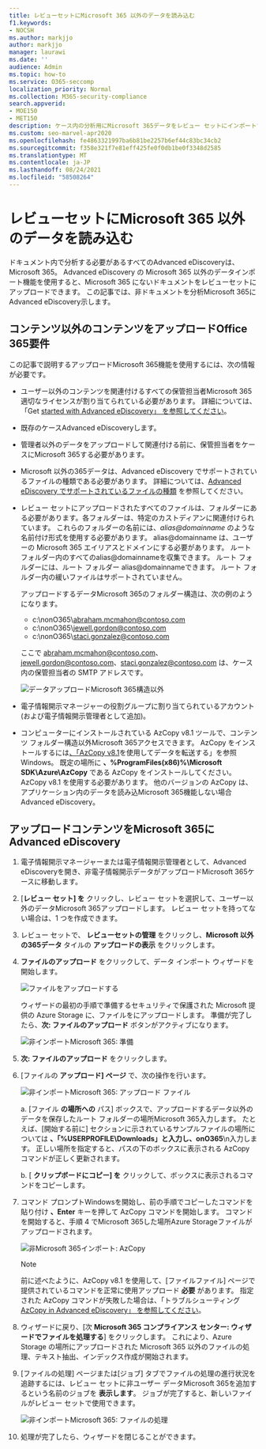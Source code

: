 ```yaml
---
title: レビューセットにMicrosoft 365 以外のデータを読み込む
f1.keywords:
- NOCSH
ms.author: markjjo
author: markjjo
manager: laurawi
ms.date: ''
audience: Admin
ms.topic: how-to
ms.service: O365-seccomp
localization_priority: Normal
ms.collection: M365-security-compliance
search.appverid:
- MOE150
- MET150
description: ケース内の分析用にMicrosoft 365データをレビュー セットにインポートする方法についてAdvanced eDiscoveryします。
ms.custom: seo-marvel-apr2020
ms.openlocfilehash: fe4863321997ba6b81be2257b6ef44c83bc34cb2
ms.sourcegitcommit: f358e321f7e81eff425fe0f0db1be0f3348d2585
ms.translationtype: MT
ms.contentlocale: ja-JP
ms.lasthandoff: 08/24/2021
ms.locfileid: "58508264"
---
```

# <a name="load-non-microsoft-365-data-into-a-review-set"></a>レビューセットにMicrosoft 365 以外のデータを読み込む

ドキュメント内で分析する必要があるすべてのAdvanced eDiscoveryは、Microsoft 365。 Advanced eDiscovery の Microsoft 365 以外のデータインポート機能を使用すると、Microsoft 365 にないドキュメントをレビューセットにアップロードできます。 この記事では、非ドキュメントを分析Microsoft 365にAdvanced eDiscovery示します。

## <a name="requirements-to-upload-non-office-365-content"></a>コンテンツ以外のコンテンツをアップロードOffice 365要件

この記事で説明するアップロードMicrosoft 365機能を使用するには、次の情報が必要です。

- ユーザー以外のコンテンツを関連付けるすべての保管担当者Microsoft 365適切なライセンスが割り当てられている必要があります。 詳細については、「Get [started with Advanced eDiscovery」 を参照してください](get-started-with-advanced-ediscovery.md#step-1-verify-and-assign-appropriate-licenses)。

- 既存のケースAdvanced eDiscoveryします。

- 管理者以外のデータをアップロードして関連付ける前に、保管担当者をケースにMicrosoft 365する必要があります。

- Microsoft 以外の365データは、Advanced eDiscovery でサポートされているファイルの種類である必要があります。 詳細については、[Advanced eDiscovery でサポートされているファイルの種類](supported-filetypes-ediscovery20.md) を参照してください。

- レビュー セットにアップロードされたすべてのファイルは、フォルダーにある必要があります。各フォルダーは、特定のカストディアンに関連付けられています。 これらのフォルダーの名前には、*alias@domainname* のような名前付け形式を使用する必要があります。 alias@domainname は、ユーザーの Microsoft 365 エイリアスとドメインにする必要があります。 ルート フォルダー内のすべてのalias@domainnameを収集できます。 ルート フォルダーには、ルート フォルダー alias@domainnameできます。 ルート フォルダー内の緩いファイルはサポートされていません。

   アップロードするデータMicrosoft 365のフォルダー構造は、次の例のようになります。

   - c:\nonO365\abraham.mcmahon@contoso.com
   - c:\nonO365\jewell.gordon@contoso.com
   - c:\nonO365\staci.gonzalez@contoso.com

   ここで abraham.mcmahon@contoso.com、jewell.gordon@contoso.com、staci.gonzalez@contoso.com は、ケース内の保管担当者の SMTP アドレスです。

   ![データアップロードMicrosoft 365構造以外](../media/3f2dde84-294e-48ea-b44b-7437bd25284c.png)

- 電子情報開示マネージャーの役割グループに割り当てられているアカウント (および電子情報開示管理者として追加)。

- コンピューターにインストールされている AzCopy v8.1 ツールで、コンテンツ フォルダー構造以外Microsoft 365アクセスできます。 AzCopy をインストールするには[、「AzCopy v8.1](/previous-versions/azure/storage/storage-use-azcopy)を使用してデータを転送する」を参照Windows。 既定の場所に **、%ProgramFiles(x86)%\Microsoft SDK\Azure\AzCopy** である AzCopy をインストールしてください。 AzCopy v8.1 を使用する必要があります。 他のバージョンの AzCopy は、アプリケーション内のデータを読み込Microsoft 365機能しない場合Advanced eDiscovery。


## <a name="upload-non-microsoft-365-content-into-advanced-ediscovery"></a>アップロードコンテンツをMicrosoft 365にAdvanced eDiscovery

1. 電子情報開示マネージャーまたは電子情報開示管理者として、Advanced eDiscoveryを開き、非電子情報開示データがアップロードMicrosoft 365ケースに移動します。  

2. [**レビュー セット] を** クリックし、レビュー セットを選択して、ユーザー以外のデータMicrosoft 365アップロードします。  レビュー セットを持ってない場合は、1 つを作成できます。 
 
3. レビュー セットで、 **レビューセットの管理** をクリックし、**Microsoft 以外の365データ** タイルの **アップロードの表示** をクリックします。

4. **ファイルのアップロード** をクリックして、データ インポート ウィザードを開始します。

   ![ファイルをアップロードする](../media/574f4059-4146-4058-9df3-ec97cf28d7c7.png)

   ウィザードの最初の手順で準備するセキュリティで保護された Microsoft 提供の Azure Storage に、ファイルをにアップロードします。  準備が完了したら、**次: ファイルのアップロード** ボタンがアクティブになります。

   ![非インポートMicrosoft 365: 準備](../media/0670a347-a578-454a-9b3d-e70ef47aec57.png)
 
5. **次: ファイルのアップロード** をクリックします。

6. [ファイルの **アップロード] ページ** で、次の操作を行います。

   ![非インポートMicrosoft 365: アップロード ファイル](../media/3ea53b5d-7f9b-4dfc-ba63-90a38c14d41a.png)

   a. [ファイル **の場所への** パス] ボックスで、アップロードするデータ以外のデータを保存したルート フォルダーの場所Microsoft 365入力します。 たとえば、[開始する前に] セクションに示されているサンプルファイルの場所については **、「%USERPROFILE\Downloads」と入力し、onO365**\n入力します。 正しい場所を指定すると、パスの下のボックスに表示される AzCopy コマンドが正しく更新されます。

   b. [ **クリップボードにコピー] を** クリックして、ボックスに表示されるコマンドをコピーします。

7. コマンド プロンプトWindowsを開始し、前の手順でコピーしたコマンドを貼り付け **、Enter** キーを押して AzCopy コマンドを開始します。  コマンドを開始すると、手順 4 でMicrosoft 365した場所Azure Storageファイルがアップロードされます。

   ![非Microsoft 365インポート: AzCopy](../media/504e2dbe-f36f-4f36-9b08-04aea85d8250.png)

   > [!NOTE]
   > 前に述べたように、AzCopy v8.1 を使用して、[ファイルファイル] ページで提供されているコマンドを正常に使用アップロード **必要** があります。 指定された AzCopy コマンドが失敗した場合は、「トラブルシューティング[AzCopy in Advanced eDiscovery」 を参照してください](troubleshooting-azcopy.md)。

8. ウィザードに戻り、[次 **Microsoft 365 コンプライアンス センター: ウィザードでファイルを処理する**] をクリックします。  これにより、Azure Storage の場所にアップロードされた Microsoft 365 以外のファイルの処理、テキスト抽出、インデックス作成が開始されます。  

9. [ファイルの処理] ページまたは[ジョブ] タブでファイルの処理の進行状況を追跡するには、レビュー セットに非ユーザー データMicrosoft 365を追加するという名前のジョブを **表示します**。  ジョブが完了すると、新しいファイルがレビュー セットで使用できます。

   ![非インポートMicrosoft 365: ファイルの処理](../media/218b1545-416a-4a9f-9b25-3b70e8508f67.png)

10. 処理が完了したら、ウィザードを閉じることができます。